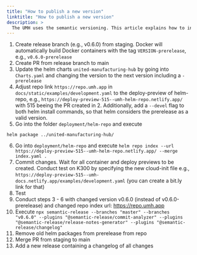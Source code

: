 ```yaml
---
title: "How to publish a new version"
linktitle: "How to publish a new version"
description: >
  The UMH uses the semantic versioning. This article explains how to increase the version number and what steps are needed to take
---
```


1. Create release branch (e.g., v0.6.0) from staging. Docker will automatically build Docker containers with the tag `VERSION-prerelease`, e.g., `v0.6.0-prerelease`
2. Create PR from release branch to main
3. Update the helm charts `united-manufacturing-hub` by going into `Charts.yaml` and changing the version to the next version including a `-prerelease`
4. Adjust repo link `https://repo.umh.app` in `docs/static/examples/development.yaml` to the deploy-preview of helm-repo, e.g., `https://deploy-preview-515--umh-helm-repo.netlify.app/` with 515 beeing the PR created in 2. Additionally, add a `--devel` flag to both helm install commands, so that helm considers the prerelease as a valid version.
5. Go into the folder `deployment/helm-repo` and execute
```
helm package ../united-manufacturing-hub/
```
6. Go into `deployment/helm-repo` and execute `helm repo index --url https://deploy-preview-515--umh-helm-repo.netlify.app/ --merge index.yaml .`
7. Commit changes. Wait for all container and deploy previews to be created. Conduct test on K300 by specifying the new cloud-init file e.g., `https://deploy-preview-515--umh-docs.netlify.app/examples/development.yaml` (you can create a bit.ly link for that)
8. Test
9. Conduct steps 3 - 6 with changed version v0.6.0 (instead of v0.6.0-prerelease) and changed repo index url: https://repo.umh.app
10. Execute `npx semantic-release --branches "master" --branches "v0.6.0" --plugins "@semantic-release/commit-analyzer" --plugins "@semantic-release/release-notes-generator" --plugins "@semantic-release/changelog"`
11. Remove old helm packages from prerelease from repo
12. Merge PR from staging to main
13. Add a new release containing a changelog of all changes

